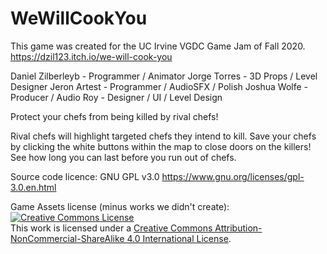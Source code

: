 # WeWillCookYou

This game was created for the UC Irvine VGDC Game Jam of Fall 2020.  
https://dzil123.itch.io/we-will-cook-you

Daniel Zilberleyb - Programmer / Animator
Jorge Torres - 3D Props / Level Designer
Jeron Artest - Programmer / AudioSFX / Polish
Joshua Wolfe - Producer / Audio
Roy - Designer / UI / Level Design

Protect your chefs from being killed by rival chefs!

Rival chefs will highlight targeted chefs they intend to kill. Save your chefs by clicking the white buttons within the map to close doors on the killers! See how long you can last before you run out of chefs.

Source code licence: GNU GPL v3.0 https://www.gnu.org/licenses/gpl-3.0.en.html

Game Assets license (minus works we didn't create):  
<a rel="license" href="http://creativecommons.org/licenses/by-nc-sa/4.0/"><img alt="Creative Commons License" style="border-width:0" src="https://i.creativecommons.org/l/by-nc-sa/4.0/80x15.png" /></a><br />This work is licensed under a <a rel="license" href="http://creativecommons.org/licenses/by-nc-sa/4.0/">Creative Commons Attribution-NonCommercial-ShareAlike 4.0 International License</a>.
